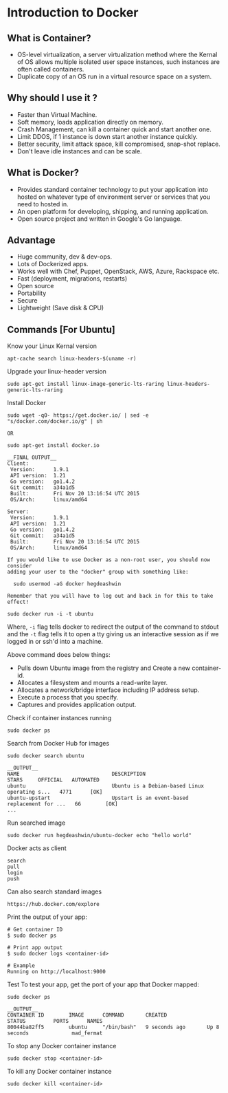 # Introduction to Docker

## What is Container?
* OS-level virtualization, a server virtualization method where the Kernal of OS allows multiple isolated user space instances, such instances are often called containers.
* Duplicate copy of an OS run in a virtual resource space on a system.

## Why should I use it ?
* Faster than Virtual Machine.
* Soft memory, loads application directly on memory.
* Crash Management, can kill a container quick and start another one.
* Limit DDOS, if 1 instance is down start another instance quickly.
* Better security, limit attack space, kill compromised, snap-shot replace.
* Don't leave idle instances and can be scale.

## What is Docker?
* Provides standard container technology to put your application into hosted on whatever type of environment server or services that you need to hosted in.
* An open platform for developing, shipping, and running application.
* Open source project and written in Google's Go language.

## Advantage
* Huge community, dev & dev-ops.
* Lots of Dockerized apps.
* Works well with Chef, Puppet, OpenStack, AWS, Azure, Rackspace etc.
* Fast (deployment, migrations, restarts)
* Open source
* Portability
* Secure
* Lightweight (Save disk & CPU)

## Commands [For Ubuntu]

Know your Linux Kernal version
```
apt-cache search linux-headers-$(uname -r)
```

Upgrade your linux-header version
```
sudo apt-get install linux-image-generic-lts-raring linux-headers-generic-lts-raring
```

Install Docker
```
sudo wget -qO- https://get.docker.io/ | sed -e "s/docker.com/docker.io/g" | sh

OR

sudo apt-get install docker.io

__FINAL OUTPUT__
Client:
 Version:      1.9.1
 API version:  1.21
 Go version:   go1.4.2
 Git commit:   a34a1d5
 Built:        Fri Nov 20 13:16:54 UTC 2015
 OS/Arch:      linux/amd64

Server:
 Version:      1.9.1
 API version:  1.21
 Go version:   go1.4.2
 Git commit:   a34a1d5
 Built:        Fri Nov 20 13:16:54 UTC 2015
 OS/Arch:      linux/amd64

If you would like to use Docker as a non-root user, you should now consider
adding your user to the "docker" group with something like:

  sudo usermod -aG docker hegdeashwin

Remember that you will have to log out and back in for this to take effect!
```

```
sudo docker run -i -t ubuntu
```

Where, ```-i``` flag tells docker to redirect the output of the command to stdout and the ```-t``` flag tells it to open a tty giving us an interactive session as if we logged in or ssh'd into a machine.

Above command does below things:
* Pulls down Ubuntu image from the registry and Create a new container-id.
* Allocates a filesystem and mounts a read-write layer.
* Allocates a network/bridge interface including IP address setup.
* Execute a process that you specify.
* Captures and provides application output.


Check if container instances running
```
sudo docker ps
```

Search from Docker Hub for images
```
sudo docker search ubuntu

__OUTPUT__
NAME                              DESCRIPTION                                     STARS     OFFICIAL   AUTOMATED
ubuntu                            Ubuntu is a Debian-based Linux operating s...   4771      [OK]       
ubuntu-upstart                    Upstart is an event-based replacement for ...   66        [OK]      
...

```

Run searched image
```
sudo docker run hegdeashwin/ubuntu-docker echo "hello world"
```

Docker acts as client
```
search
pull
login
push
```

Can also search standard images
```
https://hub.docker.com/explore
```

Print the output of your app:
```
# Get container ID
$ sudo docker ps

# Print app output
$ sudo docker logs <container-id>

# Example
Running on http://localhost:9000
```

Test
To test your app, get the port of your app that Docker mapped:
```
sudo docker ps

__OUTPUT__
CONTAINER ID        IMAGE      COMMAND       CREATED             STATUS         PORTS      NAMES
80044ba82ff5        ubuntu     "/bin/bash"   9 seconds ago       Up 8 seconds              mad_fermat

```

To stop any Docker container instance
```
sudo docker stop <container-id>
```

To kill any Docker container instance
```
sudo docker kill <container-id>
```
